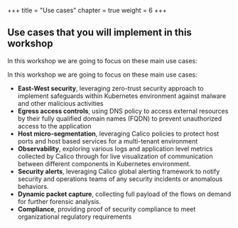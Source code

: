 +++
title = "Use cases"
chapter = true
weight = 6
+++

## Use cases that you will implement in this workshop

In this workshop we are going to focus on these main use cases:

In this workshop we are going to focus on these main use cases:

- **East-West security**, leveraging zero-trust security approach to implement safeguards within Kubernetes environment against malware and other malicious activities
- **Egress access controls**, using DNS policy to access external resources by their fully qualified domain names (FQDN) to prevent unauthorized access to the application
- **Host micro-segmentation**, leveraging Calico policies to protect host ports and host based services for a multi-tenant environment
- **Observability**, exploring various logs and application level metrics collected by Calico through for live visualization of communication between different components in Kubernetes environment.
- **Security alerts**, leveraging Calico global alerting framework to notify security and operations teams of any security incidents or anomalous behaviors.
- **Dynamic packet capture**, collecting full payload of the flows on demand for further forensic analysis.
- **Compliance**, providing proof of security compliance to meet organizational regulatory requirements
